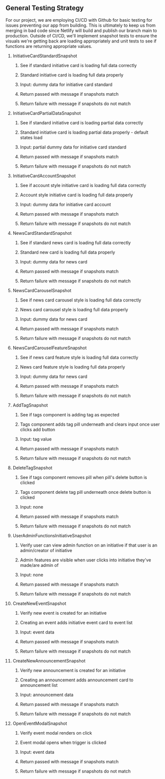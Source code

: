 ## General Testing Strategy

For our project, we are employing CI/CD with Github for basic testing for issues preventing our app from building. This is ultimately to keep us from merging in bad code since Netlify will build and publish our branch main to production. Outside of CI/CD, we'll implement snapshot tests to ensure the visuals we're getting back are loading appropriately and unit tests to see if functions are returning appropriate values.

1.  InitiativeCardStandardSnapshot

    1.  See if standard initiative card is loading full data correctly

    2.  Standard initiative card is loading full data properly

    3.  Input: dummy data for initiative card standard

    4.  Return passed with message if snapshots match

    5.  Return failure with message if snapshots do not match 

2.  InitiativeCardPartialDataSnapshot

    1.  See if standard initiative card is loading partial data correctly

    2.  Standard initiative card is loading partial data properly - default states load

    3.  Input: partial dummy data for initiative card standard

    4.  Return passed with message if snapshots match

    5.  Return failure with message if snapshots do not match 

3.  InitiativeCardAccountSnapshot

    1.  See if account style initiative card is loading full data correctly

    2.  Account style initiative card is loading full data properly

    3.  Input: dummy data for initiative card account

    4.  Return passed with message if snapshots match

    5.  Return failure with message if snapshots do not match 

4.  NewsCardStandardSnapshot

    1.  See if standard news card is loading full data correctly

    2.  Standard new card is loading full data properly

    3.  Input: dummy data for news card 

    4.  Return passed with message if snapshots match

    5.  Return failure with message if snapshots do not match 

5.  NewsCardCarouselSnapshot

    1.  See if news card carousel style is loading full data correctly

    2.  News card carousel style is loading full data properly

    3.  Input: dummy data for news card 

    4.  Return passed with message if snapshots match

    5.  Return failure with message if snapshots do not match 

6.  NewsCardCarouselFeatureSnapshot

    1.  See if news card feature style is loading full data correctly

    2.  News card feature style is loading full data properly

    3.  Input: dummy data for news card 

    4.  Return passed with message if snapshots match

    5.  Return failure with message if snapshots do not match 

7.  AddTagSnapshot

    1.  See if tags component is adding tag as expected

    2.  Tags component adds tag pill underneath and clears input once user clicks add button

    3.  Input: tag value

    4.  Return passed with message if snapshots match

    5.  Return failure with message if snapshots do not match 

8.  DeleteTagSnapshot

    1.  See if tags component removes pill when pill's delete button is clicked

    2.  Tags component delete tag pill underneath once delete button is clicked

    3.  Input: none

    4.  Return passed with message if snapshots match

    5.  Return failure with message if snapshots do not match

9.  UserAdminFunctionsInitiativeSnapshot

    1.  Verify user can view admin function on an initiative if that user is an admin/creator of initiative

    2.  Admin features are visible when user clicks into initiative they've made/are admin of

    3.  Input: none

    4.  Return passed with message if snapshots match

    5.  Return failure with message if snapshots do not match

10. CreateNewEventSnapshot

    1.  Verify new event is created for an initiative 

    2.  Creating an event adds initiative event card to event list

    3.  Input: event data

    4.  Return passed with message if snapshots match

    5.  Return failure with message if snapshots do not match

11. CreateNewAnnouncementSnapshot

    1.  Verify new announcement is created for an initiative 

    2.  Creating an announcement adds announcement card to announcement list

    3.  Input: announcement data

    4.  Return passed with message if snapshots match

    5.  Return failure with message if snapshots do not match

12. OpenEventModalSnapshot

    1.  Verify event modal renders on click 

    2.  Event modal opens when trigger is clicked

    3.  Input: event data

    4.  Return passed with message if snapshots match

    5.  Return failure with message if snapshots do not match